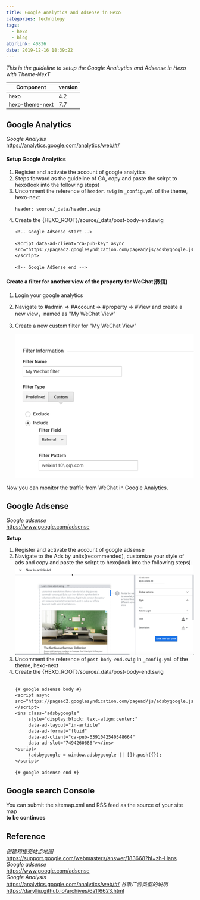 ```yaml
---
title: Google Analytics and Adsense in Hexo
categories: technology
tags:
  - hexo
  - blog
abbrlink: 40836
date: 2019-12-16 18:39:22
---
```


_This is the guideline to setup the Google Analuytics and Adsense in Hexo with Theme-NexT_  

| Component       | version |
| --------------- | ------- |
| hexo            | 4.2   |
| hexo-theme-next | 7.7   |


## Google Analytics
_Google Analysis_  
https://analytics.google.com/analytics/web/#/  

#### Setup Google Analytics  
1. Register and activate the account of google analytics
2. Steps forward as the guideline of GA, copy and paste the scirpt to hexo(look into the following steps)  
3. Uncomment the reference of `header.swig` in `_config.yml` of the theme, hexo-next  
    ```
    header: source/_data/header.swig
    ```
4. Create the {HEXO_ROOT}/source/_data/post-body-end.swig
    ```
    <!-- Google AdSense start -->

    <script data-ad-client="ca-pub-key" async src="https://pagead2.googlesyndication.com/pagead/js/adsbygoogle.js"></script>

    <!-- Google AdSense end -->
    ```

#### Create a filter for another view of the property for WeChat(微信)

1. Login your google analytics 

2. Navigate to #admin => #Account => #property => #View and create a new view，named as "My WeChat View"

3. Create a new custom filter for "My WeChat View"

   ![wechat filter](google-analytics-and-adsense-in-hexo/image-20200105031608398.png)

Now you can monitor the traffic from WeChat in Google Analytics.


## Google Adsense
_Google adsense_  
https://www.google.com/adsense 

**Setup**  
1. Register and activate the account of google adsense
2. Navigate to the Ads by units(recommended), customize your style of ads and copy and paste the scirpt to hexo(look into the following steps)  
![In-Article](./google-analytics-and-adsense-in-hexo/in-article-units.png)
3. Uncomment the reference of `post-body-end.swig` in `_config.yml` of the theme, hexo-next  
4. Create the {HEXO_ROOT}/source/_data/post-body-end.swig
    ```

    {# google adsense body #}
    <script async src="https://pagead2.googlesyndication.com/pagead/js/adsbygoogle.js"></script>
    <ins class="adsbygoogle"
         style="display:block; text-align:center;"
         data-ad-layout="in-article"
         data-ad-format="fluid"
         data-ad-client="ca-pub-6391042540548664"
         data-ad-slot="7494260686"></ins>
    <script>
         (adsbygoogle = window.adsbygoogle || []).push({});
    </script>

    {# google adsense end #}

    ```

## Google search Console
You can submit the sitemap.xml and RSS feed as the source of your site map  
**to be continues**  



## Reference
_创建和提交站点地图_  
https://support.google.com/webmasters/answer/183668?hl=zh-Hans
_Google adsense_  
https://www.google.com/adsense  
_Google Analysis_  
https://analytics.google.com/analytics/web/#/
_谷歌广告类型的说明_  
https://darylliu.github.io/archives/6a1f6623.html  



